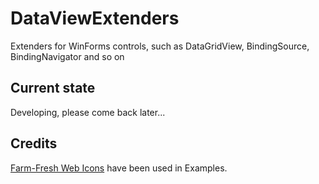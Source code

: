 # DataViewExtenders

Extenders for WinForms controls, such as DataGridView, BindingSource, BindingNavigator and so on

## Current state

Developing, please come back later...

## Credits

[Farm-Fresh Web Icons](http://www.fatcow.com/free-icons) have been used in Examples.


